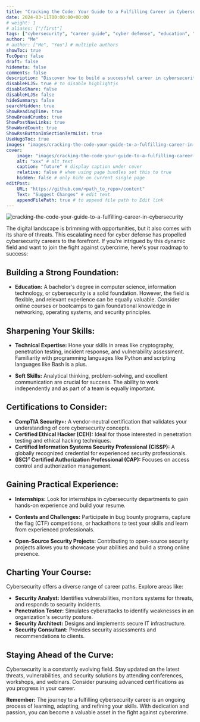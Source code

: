 ```yaml
---
title: "Cracking the Code: Your Guide to a Fulfilling Career in Cybersecurity"
date: 2024-03-11T00:00:00+00:00
# weight: 1
# aliases: ["/first"]
tags: ["cybersecurity", "career guide", "cyber defense", "education", "certifications", "career paths"]
author: "Me"
# author: ["Me", "You"] # multiple authors
showToc: true
TocOpen: false
draft: false
hidemeta: false
comments: false
description: "Discover how to build a successful career in cybersecurity with this comprehensive guide. Learn about the necessary education, skills, certifications, and practical experiences to navigate the dynamic field of cyber defense"
disableHLJS: true # to disable highlightjs
disableShare: false
disableHLJS: false
hideSummary: false
searchHidden: true
ShowReadingTime: true
ShowBreadCrumbs: true
ShowPostNavLinks: true
ShowWordCount: true
ShowRssButtonInSectionTermList: true
UseHugoToc: true
images: "images/cracking-the-code-your-guide-to-a-fulfilling-career-in-cybersecurity"
cover:
    image: "images/cracking-the-code-your-guide-to-a-fulfilling-career-in-cybersecurity" # image path/url
    alt: "xxx" # alt text
    caption: "future" # display caption under cover
    relative: false # when using page bundles set this to true
    hidden: false # only hide on current single page
editPost:
    URL: "https://github.com/<path_to_repo>/content"
    Text: "Suggest Changes" # edit text
    appendFilePath: true # to append file path to Edit link
---
```


![cracking-the-code-your-guide-to-a-fulfilling-career-in-cybersecurity](/images/cracking-the-code-your-guide-to-a-fulfilling-career-in-cybersecurity.png)

The digital landscape is brimming with opportunities, but it also comes with its share of threats. This escalating need for cyber defense has propelled cybersecurity careers to the forefront. If you're intrigued by this dynamic field and want to join the fight against cybercrime, here's your roadmap to success:

## Building a Strong Foundation:
- **Education:** A bachelor's degree in computer science, information technology, or cybersecurity is a solid foundation. However, the field is flexible, and relevant experience can be equally valuable. Consider online courses or bootcamps to gain foundational knowledge in networking, operating systems, and security principles.

## Sharpening Your Skills:
- **Technical Expertise:** Hone your skills in areas like cryptography, penetration testing, incident response, and vulnerability assessment. Familiarity with programming languages like Python and scripting languages like Bash is a plus.

- **Soft Skills:** Analytical thinking, problem-solving, and excellent communication are crucial for success. The ability to work independently and as part of a team is equally important.

## Certifications to Consider:
- **CompTIA Security+:** A vendor-neutral certification that validates your understanding of core cybersecurity concepts.
- **Certified Ethical Hacker (CEH):** Ideal for those interested in penetration testing and ethical hacking techniques.
- **Certified Information Systems Security Professional (CISSP):** A globally recognized credential for experienced security professionals.
- **(ISC)² Certified Authorization Professional (CAP):** Focuses on access control and authorization management.

## Gaining Practical Experience:
- **Internships:** Look for internships in cybersecurity departments to gain hands-on experience and build your resume.

- **Contests and Challenges:** Participate in bug bounty programs, capture the flag (CTF) competitions, or hackathons to test your skills and learn from experienced professionals.

- **Open-Source Security Projects:** Contributing to open-source security projects allows you to showcase your abilities and build a strong online presence.

## Charting Your Course:
Cybersecurity offers a diverse range of career paths. Explore areas like:
- **Security Analyst:** Identifies vulnerabilities, monitors systems for threats, and responds to security incidents.
- **Penetration Tester:** Simulates cyberattacks to identify weaknesses in an organization's security posture.
- **Security Architect:** Designs and implements secure IT infrastructure.
- **Security Consultant:** Provides security assessments and recommendations to clients.

## Staying Ahead of the Curve:
Cybersecurity is a constantly evolving field. Stay updated on the latest threats, vulnerabilities, and security solutions by attending conferences, workshops, and webinars. Consider pursuing advanced certifications as you progress in your career.

**Remember:** The journey to a fulfilling cybersecurity career is an ongoing process of learning, adapting, and refining your skills. With dedication and passion, you can become a valuable asset in the fight against cybercrime.


